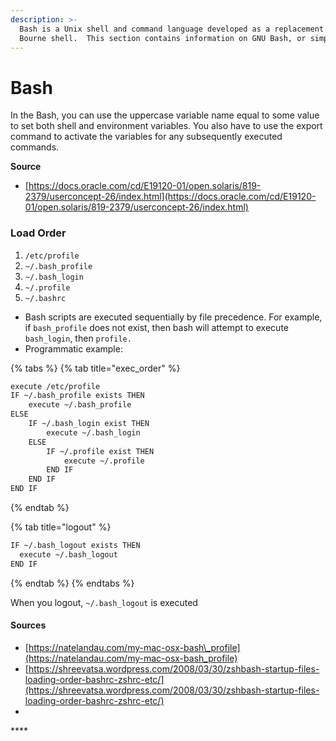 ```yaml
---
description: >-
  Bash is a Unix shell and command language developed as a replacement for the
  Bourne shell.  This section contains information on GNU Bash, or simply Bash.
---
```


# Bash

In the Bash, you can use the uppercase variable name equal to some value to set both shell and environment variables. You also have to use the export command to activate the variables for any subsequently executed commands.

**Source**

* [https://docs.oracle.com/cd/E19120-01/open.solaris/819-2379/userconcept-26/index.html](https://docs.oracle.com/cd/E19120-01/open.solaris/819-2379/userconcept-26/index.html)

### Load Order

1. `/etc/profile`
2. `~/.bash_profile`
3. `~/.bash_login`
4. `~/.profile`
5. `~/.bashrc`

* Bash scripts are executed sequentially by file precedence.  For example, if `bash_profile` does not exist, then bash will attempt to execute `bash_login`, then `profile.`
* Programmatic example:

{% tabs %}
{% tab title="exec\_order" %}
```bash
execute /etc/profile
IF ~/.bash_profile exists THEN
    execute ~/.bash_profile
ELSE
    IF ~/.bash_login exist THEN
        execute ~/.bash_login
    ELSE
        IF ~/.profile exist THEN
            execute ~/.profile
        END IF
    END IF
END IF
```
{% endtab %}

{% tab title="logout" %}
```bash
IF ~/.bash_logout exists THEN
  execute ~/.bash_logout
END IF
```
{% endtab %}
{% endtabs %}

When you logout, `~/.bash_logout` is executed

#### Source**s**

* [https://natelandau.com/my-mac-osx-bash\_profile](https://natelandau.com/my-mac-osx-bash_profile)
* [https://shreevatsa.wordpress.com/2008/03/30/zshbash-startup-files-loading-order-bashrc-zshrc-etc/](https://shreevatsa.wordpress.com/2008/03/30/zshbash-startup-files-loading-order-bashrc-zshrc-etc/)
* 


\*\*\*\*




